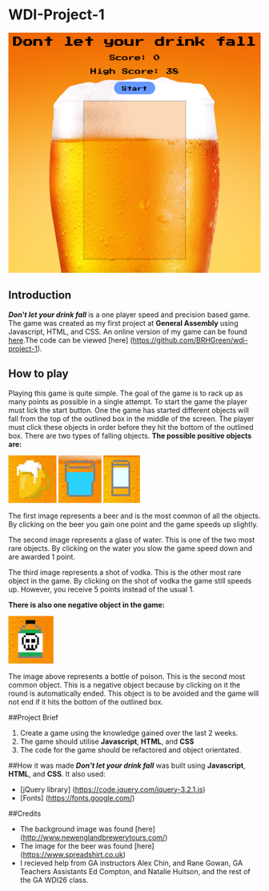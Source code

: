 # WDI-Project-1
![](images/gameScreen.png)

## Introduction
***Don't let your drink fall*** is a one player speed and precision based game. The game was created as my first project at **General Assembly** using Javascript, HTML, and CSS. An online version of my game can be found [here](https://dont-let-your-drink-fall.herokuapp.com "Don't let your drink fall").The code can be viewed [here] (https://github.com/BRHGreen/wdi-project-1).
## How to play
Playing this game is quite simple. The goal of the game is to rack up as many points as possible in a single attempt. To start the game the player must lick the start button. One the game has started different objects will fall from the top of the outlined box in the middle of the screen. The player must click these objects in order before they hit the bottom of the outlined box. There are two types of falling objects. 
**The possible positive objects are:**

![](images/RMbeer.png) ![](images/RMwater.png) ![](images/RMshot.png)

The first image represents a beer and is the most common of all the objects. By clicking on the beer you gain one point and the game speeds up slightly.

The second image represents a glass of water. This is one of the two most rare objects. By clicking on the water you slow the game speed down and are awarded 1 point.

The third image represents a shot of vodka. This is the other most rare object in the game. By clicking on the shot of vodka the game still speeds up. However, you receive 5 points instead of the usual 1.

**There is also one negative object in the game:**

![](images/RMpoison.png)

The image above represents a bottle of poison. This is the second most common object. This is a negative object because by clicking on it the round is automatically ended. This object is to be avoided and the game will not end if it hits the bottom of the outlined box.

##Project Brief

1. Create a game using the knowledge gained over the last 2 weeks.
2. The game should utilise **Javascript**, **HTML**, and **CSS**
3. The code for the game should be refactored and object orientated.

##How it was made
***Don't let your drink fall*** was built using **Javascript**, **HTML**, and **CSS**. It also used:

- [jQuery library] (https://code.jquery.com/jquery-3.2.1.js)
- [Fonts] (https://fonts.google.com/)

##Credits

- The background image was found [here] (http://www.newenglandbrewerytours.com/)
- The image for the beer was found [here] (https://www.spreadshirt.co.uk)
- I recieved help from GA instructors Alex Chin, and Rane Gowan, GA Teachers Assistants Ed Compton, and Natalie Huitson, and the rest of the GA WDI26 class.
